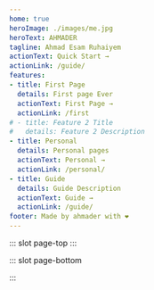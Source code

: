 ```yaml
---
home: true
heroImage: ./images/me.jpg
heroText: AHMADER
tagline: Ahmad Esam Ruhaiyem
actionText: Quick Start →
actionLink: /guide/
features:
- title: First Page
  details: First page Ever
  actionText: First Page →
  actionLink: /first
# - title: Feature 2 Title
#   details: Feature 2 Description
- title: Personal
  details: Personal pages
  actionText: Personal →
  actionLink: /personal/
- title: Guide
  details: Guide Description
  actionText: Guide →
  actionLink: /guide/
footer: Made by ahmader with ❤️
---
```


<!-- 
# 
<OtherComponent/>--
<Foo-Bar/>
 -->

::: slot page-top
<Hero>
  <template v-slot:header>
    <img src="./images/me.jpg"/>
  </template>
</Hero>
:::

::: slot page-bottom
<!-- <Profiles title="ProfileS REduced" :filter="(d)=>(['facebook', 'twitter'].indexOf(d.provider) !==-1)"/>
<hr /> -->
<Profiles />
:::

